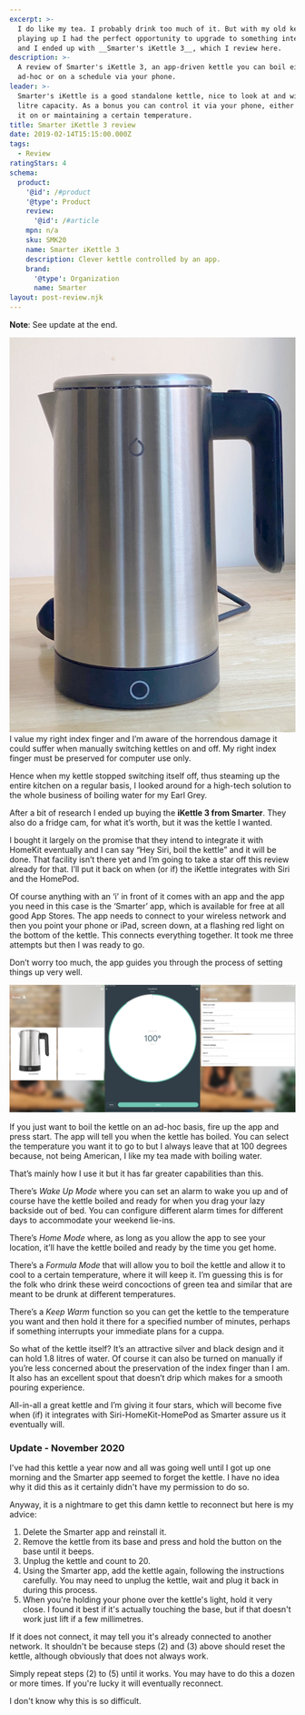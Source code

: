 ```yaml
---
excerpt: >-
  I do like my tea. I probably drink too much of it. But with my old kettle
  playing up I had the perfect opportunity to upgrade to something interesting
  and I ended up with __Smarter's iKettle 3__, which I review here.
description: >-
  A review of Smarter's iKettle 3, an app-driven kettle you can boil either
  ad-hoc or on a schedule via your phone.
leader: >-
  Smarter's iKettle is a good standalone kettle, nice to look at and with a 1.8
  litre capacity. As a bonus you can control it via your phone, either switching
  it on or maintaining a certain temperature.
title: Smarter iKettle 3 review
date: 2019-02-14T15:15:00.000Z
tags:
  - Review
ratingStars: 4
schema:
  product:
    '@id': /#product
    '@type': Product
    review:
      '@id': /#article
    mpn: n/a
    sku: SMK20
    name: Smarter iKettle 3
    description: Clever kettle controlled by an app.
    brand:
      '@type': Organization
      name: Smarter
layout: post-review.njk
---
```

 

**Note**: See update at the end.

![My Smarter iKettle 3.](/assets/images/posts/2019/02/2019-02-14-ikettle-mine.jpg "class=s50 right|caption=My kettle.|title=My kettle.|@itemprop=image")I value my right index finger and I’m aware of the horrendous damage it could suffer when manually switching kettles on and off. My right index finger must be preserved for computer use only.

Hence when my kettle stopped switching itself off, thus steaming up the entire kitchen on a regular basis, I looked around for a high-tech solution to the whole business of boiling water for my Earl Grey. 

After a bit of research I ended up buying the **iKettle 3 from Smarter**. They also do a fridge cam, for what it’s worth, but it was the kettle I wanted.

I bought it largely on the promise that they intend to integrate it with HomeKit eventually and I can say “Hey Siri, boil the kettle” and it will be done. That facility isn’t there yet and I’m going to take a star off this review already for that. I’ll put it back on when (or if) the iKettle integrates with Siri and the HomePod.

Of course anything with an ‘i’ in front of it comes with an app and the app you need in this case is the ‘Smarter’ app, which is available for free at all good App Stores. The app needs to connect to your wireless network and then you point your phone or iPad, screen down, at a flashing red light on the bottom of the kettle. This connects everything together. It took me three attempts but then I was ready to go.

Don’t worry too much, the app guides you through the process of setting things up very well.

![App used to drive Smarter iKettle 3.](/assets/images/posts/2019/02/2019-02-14-ikettle-screens-in-app.jpg "caption=App used to drive Smarter iKettle 3.|title=App used to drive Smarter iKettle 3.|@itemprop=image")

If you just want to boil the kettle on an ad-hoc basis, fire up the app and press start. The app will tell you when the kettle has boiled. You can select the temperature you want it to go to but I always leave that at 100 degrees because, not being American, I like my tea made with boiling water.

That’s mainly how I use it but it has far greater capabilities than this.

There’s _Wake Up Mode_ where you can set an alarm to wake you up and of course have the kettle boiled and ready for when you drag your lazy backside out of bed. You can configure different alarm times for different days to accommodate your weekend lie-ins.

There’s _Home Mode_ where, as long as you allow the app to see your location, it’ll have the kettle boiled and ready by the time you get home.

There’s a _Formula Mode_ that will allow you to boil the kettle and allow it to cool to a certain temperature, where it will keep it. I’m guessing this is for the folk who drink these weird concoctions of green tea and similar that are meant to be drunk at different temperatures.

There’s a _Keep Warm_ function so you can get the kettle to the temperature you want and then hold it there for a specified number of minutes, perhaps if something interrupts your immediate plans for a cuppa.  

So what of the kettle itself? It’s an attractive silver and black design and it can hold 1.8 litres of water. Of course it can also be turned on manually if you’re less concerned about the preservation of the index finger than I am. It also has an excellent spout that doesn’t drip which makes for a smooth pouring experience.

All-in-all a great kettle and I’m giving it four stars, which will become five when (if) it integrates with Siri-HomeKit-HomePod as Smarter assure us it eventually will.  

### Update - November 2020

I've had this kettle a year now and all was going well until I got up one morning and the Smarter app seemed to forget the kettle. I have no idea why it did this as it certainly didn't have my permission to do so.

Anyway, it is a nightmare to get this damn kettle to reconnect but here is my advice:

1. Delete the Smarter app and reinstall it.
2. Remove the kettle from its base and press and hold the button on the base until it beeps.
3. Unplug the kettle and count to 20.
4. Using the Smarter app, add the kettle again, following the instructions carefully. You may need to unplug the kettle, wait and plug it back in during this process.
5. When you're holding your phone over the kettle's light, hold it very close. I found it best if it's actually touching the base, but if that doesn't work just lift if a few millimetres.

If it does not connect, it may tell you it's already connected to another network. It shouldn't be because steps (2) and (3) above should reset the kettle, although obviously that does not always work.

Simply repeat steps (2) to (5) until it works. You may have to do this a dozen or more times. If you're lucky it will eventually reconnect.

I don't know why this is so difficult.

 



